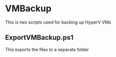 # VMBackup
This is two scripts used for backing up HyperV VMs
## ExportVMBackup.ps1
This exports the files to a separate folder
